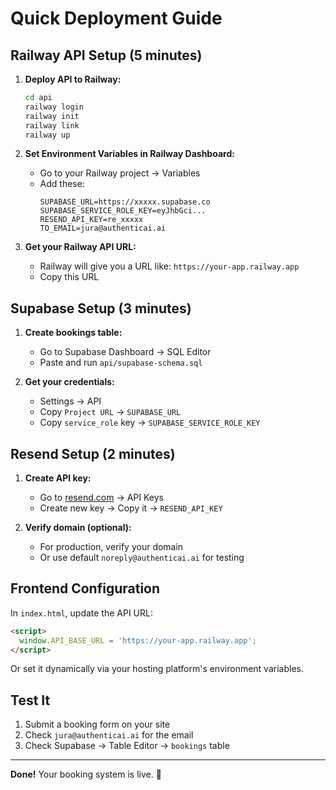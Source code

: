 # Quick Deployment Guide

## Railway API Setup (5 minutes)

1. **Deploy API to Railway:**
   ```bash
   cd api
   railway login
   railway init
   railway link
   railway up
   ```

2. **Set Environment Variables in Railway Dashboard:**
   - Go to your Railway project → Variables
   - Add these:
     ```
     SUPABASE_URL=https://xxxxx.supabase.co
     SUPABASE_SERVICE_ROLE_KEY=eyJhbGci...
     RESEND_API_KEY=re_xxxxx
     TO_EMAIL=jura@authenticai.ai
     ```

3. **Get your Railway API URL:**
   - Railway will give you a URL like: `https://your-app.railway.app`
   - Copy this URL

## Supabase Setup (3 minutes)

1. **Create bookings table:**
   - Go to Supabase Dashboard → SQL Editor
   - Paste and run `api/supabase-schema.sql`

2. **Get your credentials:**
   - Settings → API
   - Copy `Project URL` → `SUPABASE_URL`
   - Copy `service_role` key → `SUPABASE_SERVICE_ROLE_KEY`

## Resend Setup (2 minutes)

1. **Create API key:**
   - Go to [resend.com](https://resend.com) → API Keys
   - Create new key → Copy it → `RESEND_API_KEY`

2. **Verify domain (optional):**
   - For production, verify your domain
   - Or use default `noreply@authenticai.ai` for testing

## Frontend Configuration

In `index.html`, update the API URL:

```html
<script>
  window.API_BASE_URL = 'https://your-app.railway.app';
</script>
```

Or set it dynamically via your hosting platform's environment variables.

## Test It

1. Submit a booking form on your site
2. Check `jura@authenticai.ai` for the email
3. Check Supabase → Table Editor → `bookings` table

---

**Done!** Your booking system is live. 🎉

